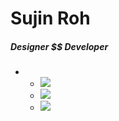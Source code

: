 # Sujin Roh



##### Designer $$ Developer



+
  + <img src="https://img.shields.io/badge/Adobe_Illustrator-FF9A00?style=flat-square&logo=Adobe_Illustrator&logoColor=white"/>
  + <img src="https://img.shields.io/badge/Adobe_Photoshop-31A8FF?style=flat-square&logo=Adobe_Photoshop&logoColor=white"/>
  + <img src="https://img.shields.io/badge/HTML5-E34F26?style=flat-square&logo=HTML5&logoColor=white"/>

